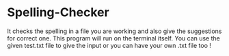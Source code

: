# Spelling-Checker
It checks the spelling in a file you are working and also give the suggestions for correct one.
This program will run on the terminal itself.
You can use the given test.txt file to give the input or you can have your own .txt file too !  
